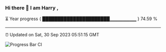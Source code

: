 ### Hi there 👋 I am Harry , 

⏳ Year progress { ██████████████████████▁▁▁▁▁▁▁▁ } 74.59 %

---

⏰ Updated on Sat, 30 Sep 2023 05:51:15 GMT

![Progress Bar CI](https://github.com/duykhang68/duykhang68/workflows/Progress%20Bar%20CI/badge.svg)
